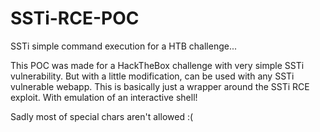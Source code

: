 # SSTi-RCE-POC
SSTi simple command execution for a HTB challenge...

This POC was made for a HackTheBox challenge with very simple SSTi vulnerability. But with a little modification, can be used with any SSTi vulnerable webapp. This is basically just a wrapper around the SSTi RCE exploit. With emulation of an interactive shell!

Sadly most of special chars aren't allowed :(
